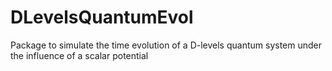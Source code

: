 # DLevelsQuantumEvol
Package to simulate the time evolution of a D-levels quantum system under the influence of a scalar potential

